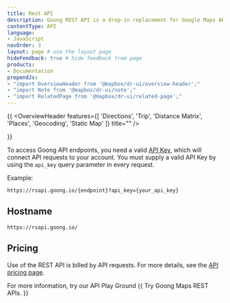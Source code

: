 ```yaml
---
title: Rest API
description: Goong REST API is a drop-in replacement for Google Maps API, only endpoint and API-key change necessary. Request and Response format same as Google Maps.
contentType: API
language:
- JavaScript
navOrder: 3
layout: page # use the layout page
hideFeedback: true # hide feedback from page
products:
- Documentation
prependJs:
- "import OverviewHeader from '@mapbox/dr-ui/overview-header';"
- "import Note from '@mapbox/dr-ui/note';"
- "import RelatedPage from '@mapbox/dr-ui/related-page';"
---
```

{{
    <OverviewHeader
        features={[
            'Directions',
            'Trip',
            'Distance Matrix',
            'Places',
            'Geocoding',
            'Static Map'
        ]}
        title=""
    />
            <Note theme="beta" title="Goong Maps APIs is a drop-in replacement for Google Maps APIs, only endpoint and API-key change necessary. Request and Response format same as Google Maps">
        <p></p>
    </Note>
}}

To access Goong API endpoints, you need a valid [API Key](https://docs.goong.io/help/#api-key), which will connect API requests to your account. You must supply a valid API Key by using the `api_key` query parameter in every request.  

Example: 
```
https://rsapi.goong.io/{endpoint}?api_key={your_api_key}
```
## Hostname

```
https://rsapi.goong.io/
```

## Pricing
Use of the REST API is billed by API requests. For more details, see the [API pricing page](https://goong.io/full-pricing).  

For more information, try our API Play Ground
{{
    <RelatedPage
    contentType="playground"
    title="Goong API Playground"
    URL="https://inspector.goong.io"
    >
    Try Goong Maps REST APIs.
    </RelatedPage>
}}